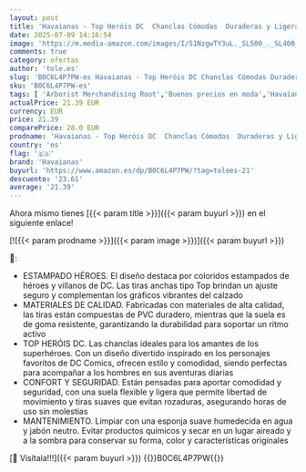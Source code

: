 ```yaml
---
layout: post
title: 'Havaianas - Top Heróis DC  Chanclas Cómodas  Duraderas y Ligeras  Suela con Superhéroes de DC  Adultos Unisex'
date: 2025-07-09 14:16:54
image: 'https://m.media-amazon.com/images/I/51NzgwTY3uL._SL500_._SL400_.jpg'
comments: true
category: ofertas
author: 'tole.es'
slug: 'B0C6L4P7PW-es Havaianas - Top Heróis DC Chanclas Cómodas Duraderas y...'
sku: 'B0C6L4P7PW-es'
tags: [ 'Arborist Merchandising Root','Buenos precios en moda','Havaianas','Moda','Moda Hombre','Sandalias de dedo para hombre','Selecciones de moda que son tendencia esta semana','Self Service','Shoes','Special Features Stores','Top Brands Fashion Selection','Top brands','Zapatos para hombre','c8538d25-3af9-48d3-aeff-5f3ce5572a36_0','c8538d25-3af9-48d3-aeff-5f3ce5572a36_2101','c8538d25-3af9-48d3-aeff-5f3ce5572a36_3301','c8538d25-3af9-48d3-aeff-5f3ce5572a36_3901','c8538d25-3af9-48d3-aeff-5f3ce5572a36_5001','c8538d25-3af9-48d3-aeff-5f3ce5572a36_7601','c8538d25-3af9-48d3-aeff-5f3ce5572a36_9001','chanclas','havaianas','top brands_shoes','🇪🇸', ]
actualPrice: 21.39 EUR
currency: EUR
price: 21.39
comparePrice: 28.0 EUR
prodname: 'Havaianas - Top Heróis DC  Chanclas Cómodas  Duraderas y Ligeras  Suela con Superhéroes de DC  Adultos Unisex'
country: 'es'
flag: '🇪🇸'
brand: 'Havaianas'
buyurl: 'https://www.amazon.es/dp/B0C6L4P7PW/?tag=tolees-21'
descuento: '23.61'
average: '21.39'
---
```


Ahora mismo tienes [{{< param title >}}]({{< param buyurl >}}) en el siguiente enlace!

[![{{< param prodname >}}]({{< param image >}})]({{< param buyurl >}})

🔎:

- ESTAMPADO HÉROES. El diseño destaca por coloridos estampados de héroes y villanos de DC. Las tiras anchas tipo Top brindan un ajuste seguro y complementan los gráficos vibrantes del calzado
- MATERIALES DE CALIDAD. Fabricadas con materiales de alta calidad, las tiras están compuestas de PVC duradero, mientras que la suela es de goma resistente, garantizando la durabilidad para soportar un ritmo activo
- TOP HERÓIS DC. Las chanclas ideales para los amantes de los superhéroes. Con un diseño divertido inspirado en los personajes favoritos de DC Comics, ofrecen estilo y comodidad, siendo perfectas para acompañar a los hombres en sus aventuras diarias
- CONFORT Y SEGURIDAD. Están pensadas para aportar comodidad y seguridad, con una suela flexible y ligera que permite libertad de movimiento y tiras suaves que evitan rozaduras, asegurando horas de uso sin molestias
- MANTENIMIENTO. Limpiar con una esponja suave humedecida en agua y jabón neutro. Evitar productos químicos y secar en un lugar aireado y a la sombra para conservar su forma, color y características originales

[🛒 Visítala!!!]({{< param buyurl >}})
{{<world>}}B0C6L4P7PW{{</world>}}
